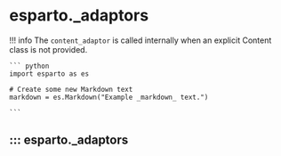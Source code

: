 # esparto._adaptors
!!! info
    The ```content_adaptor``` is called internally when an explicit Content class is not provided.

    ``` python
    import esparto as es

    # Create some new Markdown text
    markdown = es.Markdown("Example _markdown_ text.")

    ```

## ::: esparto._adaptors

<br>
